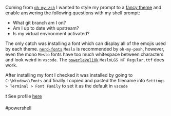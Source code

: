 Coming from [`oh-my-zsh`](https://github.com/ohmyzsh/ohmyzsh) I wanted to style my
prompt to a [fancy theme](https://ohmyposh.dev/docs/themes) and enable answering the 
following questions with my shell prompt:

- What git branch am I on? 
- Am I up to date with upstream?
- Is my virtual environment activated?

The only catch was installing a font which can display all of the emojis used by each
theme.  [`nerd-fonts`](https://github.com/ryanoasis/nerd-fonts) `Meslo` is recommended
by `oh-my-posh`, however, even the mono `Meslo` fonts have too much whitespace between
characters and look weird in `vscode`.  The [`powerlevel10k`](https://github.com/romkatv/powerlevel10k)
`MesloLGS NF Regular.ttf` does work.

After installing my font I checked it was installed by going to `C:\Windows\Fonts` and
finally I copied and pasted the filename into `Settings > Terminal > Font Family` to
set it as the default in `vscode`

:exclamation: See profile [here](https://github.com/rdmolony/dotfiles-windows)

#powershell
